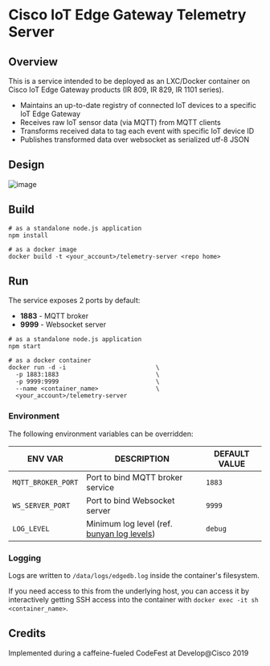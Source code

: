 # Cisco IoT Edge Gateway Telemetry Server

## Overview
This is a service intended to be deployed as an LXC/Docker container on Cisco IoT Edge Gateway products (IR 809, IR 829, IR 1101 series).

- Maintains an up-to-date registry of connected IoT devices to a specific IoT Edge Gateway
- Receives raw IoT sensor data (via MQTT) from MQTT clients
- Transforms received data to tag each event with specific IoT device ID
- Publishes transformed data over websocket as serialized utf-8 JSON

## Design
![image](https://user-images.githubusercontent.com/990210/70082189-b271e680-15be-11ea-8481-a219b3ec2338.png)

## Build

```shell
# as a standalone node.js application
npm install

# as a docker image
docker build -t <your_account>/telemetry-server <repo home>
```

## Run

The service exposes 2 ports by default:
- **1883** - MQTT broker
- **9999** - Websocket server

```shell
# as a standalone node.js application
npm start

# as a docker container
docker run -d -i                         \
  -p 1883:1883                           \
  -p 9999:9999                           \
  --name <container_name>                \
  <your_account>/telemetry-server
```

### Environment
The following environment variables can be overridden:

|ENV VAR|DESCRIPTION|DEFAULT VALUE|
|-----|--------|------------|
|`MQTT_BROKER_PORT`|Port to bind MQTT broker service|`1883`|
|`WS_SERVER_PORT`|Port to bind Websocket server|`9999`|
|`LOG_LEVEL`|Minimum log level (ref. [bunyan log levels](https://github.com/trentm/node-bunyan#levels))|`debug`|


### Logging
Logs are written to `/data/logs/edgedb.log` inside the container's filesystem.

If you need access to this from the underlying host, you can access it by interactively getting SSH access into the container with `docker exec -it sh <container_name>`.

## Credits
Implemented during a caffeine-fueled CodeFest at Develop@Cisco 2019
